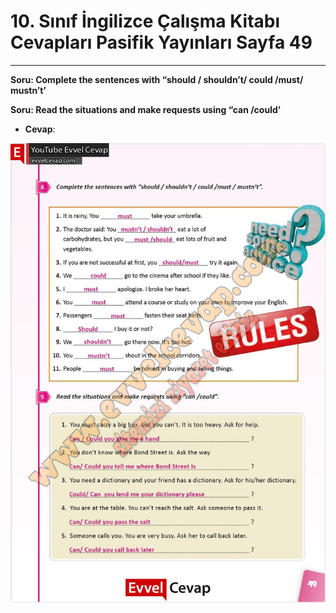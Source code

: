 # 10. Sınıf İngilizce Çalışma Kitabı Cevapları Pasifik Yayınları Sayfa 49

---

**Soru: Complete the sentences with “should / shouldn’t/ could /must/ mustn’t’**

**Soru: Read the situations and make requests using “can /could’**

-   **Cevap**:

![Image 1](./image_1.jpg)